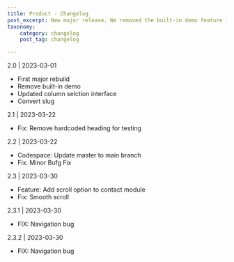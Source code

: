 ```yaml
---
title: Product - Changelog
post_excerpt: New major release. We removed the built-in demo feature in favour of speed and stability en user experience. Addressed minor bug fixes and enhanced the UI for the column selection
taxonomy:
    category: changelog
    post_tag: changelog

---
```


2.0 | 2023-03-01
* First major rebuild
* Remove built-in demo
* Updated column selction interface
* Convert slug


2.1 | 2023-03-22
* Fix: Remove hardcoded heading for testing

2.2 | 2023-03-22
* Codespace: Update master to main branch
* Fix: Minor Bufg Fix

2.3 | 2023-03-30
* Feature: Add scroll option to contact module
* Fix: Smooth scroll

2.3.1 | 2023-03-30
* FIX: Navigation bug

2.3.2 | 2023-03-30
* FIX: Navigation bug